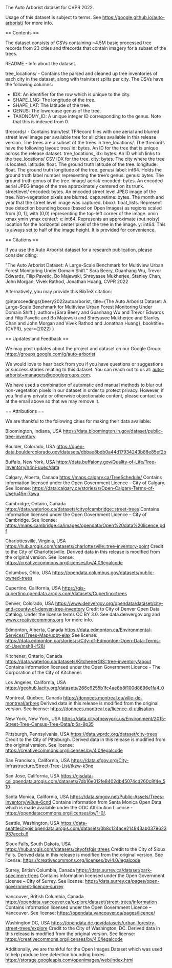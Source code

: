 The Auto Arborist dataset for CVPR 2022.

Usage of this dataset is subject to terms. See https://google.github.io/auto-arborist/ for more
info.

== Contents ==

The dataset consists of CSVs containing ~4.5M basic processed tree records from
23 cities and tfrecords that contain imagery for a subset of the trees.

README - Info about the dataset.

tree_locations/ - Contains the parsed and cleaned up tree inventories of each
  city in the dataset, along with train/test splits per city. The CSVs
  have the following columns:
  - IDX: An identifier for the row which is unique to the city.
  - SHAPE_LNG: The longitude of the tree.
  - SHAPE_LAT: The latitude of the tree.
  - GENUS: The lowercase genus of the tree.
  - TAXONOMY_ID: A unique integer ID corresponding to the genus. Note that this
      is indexed from 0.

tfrecords/ - Contains train/test TFRecord files with one aerial and blurred
  street level image per available tree for all cities available in this release
  version. The trees are a subset of the trees in tree_locations/.
  The tfrecords have the following layout:
  tree/
    id: bytes. An ID for the tree that is unique across the release dataset.
    tree_locations_idx: bytes. An ID which links to the tree_locations/ CSV IDX
                      for the tree.
    city: bytes. The city where the tree is located.
    latitude: float. The ground truth latitude of the tree.
    longitude: float. The ground truth longitude of the tree.
    genus/
      label: int64. Holds the ground truth label number representing the tree’s
             genus.
      genus: bytes. The ground truth genus of the tree.
  image/
    aerial/
      encoded: bytes. An encoded aerial JPEG image of the tree approximately
               centered on its trunk.
    streetlevel/
      encoded: bytes. An encoded street level JPEG image of the tree.
               Non-vegetation pixels are blurred.
      capturetime: bytes. The month and year that the street level image was captured.
      bbox/: float_lists. Represent tree detection bounding boxes (based on Open
              Images) as regions scaled from [0, 1], with  (0,0) representing
              the top-left corner of the image.
        xmin
        xmax
        ymin
        ymax
      center/:
        x: int64. Represents an approximate (but noisy) location for the horizontal
           center pixel of the tree in the image.
        y: int64. This is always set to half of the image height. It is provided
           for convenience.


== Citations ==

If you use the Auto Arborist dataset for a research publication, please consider citing:

"The Auto Arborist Dataset: A Large-Scale Benchmark for Multiview Urban Forest Monitoring Under Domain Shift." Sara Beery, Guanhang Wu, Trevor Edwards, Filip Pavetic, Bo Majewski, Shreyasee Mukherjee, Stanley Chan, John Morgan, Vivek Rathod, Jonathan Huang, CVPR 2022

Alternatively, you may provide this BibTeX citation:

@inproceedings{beery2022autoarborist,
  title={The Auto Arborist Dataset: A Large-Scale Benchmark for Multiview Urban Forest Monitoring Under Domain Shift.},
  author={Sara Beery and Guanhang Wu and Trevor Edwards and Filip Pavetic and Bo Majewski and Shreyasee Mukherjee and Stanley Chan and John Morgan and Vivek Rathod and Jonathan Huang},
  booktitle={CVPR},
  year={2022}
}

== Updates and Feedback ==

We may post updates about the project and dataset on our Google Group:
https://groups.google.com/g/auto-arborist

We would love to hear back from you if you have questions or suggestions or
success stories relating to this dataset. You can reach out to us at:
auto-arborist+managers@googlegroups.com.

We have used a combination of automatic and manual methods to blur out
non-vegetation pixels in our dataset in order to protect privacy.  However, if
you find any private or otherwise objectionable content, please contact us at the
email above so that we may remove it.

== Attributions ==

We are thankful to the following cities for making their data available:

Bloomington, Indiana, USA
https://data.bloomington.in.gov/dataset/public-tree-inventory

Boulder, Colorado, USA
https://open-data.bouldercolorado.gov/datasets/dbbae8bdb0a44d17934243b88e85ef2b

Buffalo, New York, USA
https://data.buffalony.gov/Quality-of-Life/Tree-Inventory/n4ni-uuec/data

Calgary, Alberta, Canada
https://maps.calgary.ca/TreeSchedule/
Contains information licensed under the Open Government Licence – City of Calgary.
See license: https://data.calgary.ca/stories/s/Open-Calgary-Terms-of-Use/u45n-7awa

Cambridge, Ontario, Canada
https://data.waterloo.ca/datasets/cityofcambridge::street-trees
Contains information licensed under the Open Government Licence – City of Cambridge.
See license: https://maps.cambridge.ca/images/opendata/Open%20data%20licence.pdf

Charlottesville, Virginia, USA
https://hub.arcgis.com/datasets/charlottesville::tree-inventory-point
Credit to the City of Charlottesville. Derived data in this release is modified
from the original version.
See license: https://creativecommons.org/licenses/by/4.0/legalcode

Columbus, Ohio, USA
https://opendata.columbus.gov/datasets/public-owned-trees

Cupertino, California, USA
https://gis-cupertino.opendata.arcgis.com/datasets/Cupertino::trees

Denver, Colorado, USA
https://www.denvergov.org/opendata/dataset/city-and-county-of-denver-tree-inventory
Credit to City of Denver Open Data Catalog. Under the license terms CC BY 3.0.
See data.denvergov.org and www.creativecommons.org for more info.

Edmonton, Alberta, Canada
https://data.edmonton.ca/Environmental-Services/Trees-Map/udbt-eiax
See license: https://data.edmonton.ca/stories/s/City-of-Edmonton-Open-Data-Terms-of-Use/msh8-if28/

Kitchener, Ontario, Canada
https://data.waterloo.ca/datasets/KitchenerGIS::tree-inventory/about
Contains information licensed under the Open Government Licence - The Corporation of the City of Kitchener.

Los Angeles, California, USA
https://geohub.lacity.org/datasets/266c6255b1fc4ae8b8f100d8696e1fa4_0

Montreal, Quebec, Canada
https://donnees.montreal.ca/ville-de-montreal/arbres
Derived data in this release is modified from the original version.
See license: https://donnees.montreal.ca/licence-d-utilisation

New York, New York, USA
https://data.cityofnewyork.us/Environment/2015-Street-Tree-Census-Tree-Data/pi5s-9p35

Pittsburgh, Pennsylvania, USA
https://data.wprdc.org/dataset/city-trees
Credit to the City of Pittsburgh. Derived data in this release is modified
from the original version.
See license: https://creativecommons.org/licenses/by/4.0/legalcode

San Francisco, California, USA
https://data.sfgov.org/City-Infrastructure/Street-Tree-List/tkzw-k3nq

San Jose, California, USA
https://gisdata-csj.opendata.arcgis.com/datasets/7db16e012fe8402db45074cd260c8f4e_510

Santa Monica, California, USA
https://data.smgov.net/Public-Assets/Trees-Inventory/w8ue-6cnd
Contains information from Santa Monica Open Data which is made available
under the ODC Attribution License - https://opendatacommons.org/licenses/by/1-0/.

Seattle, Washington, USA
https://data-seattlecitygis.opendata.arcgis.com/datasets/0b8c124ace214943ab0379623937eccb_6

Sioux Falls, South Dakota, USA
https://hub.arcgis.com/datasets/cityofsfgis::trees
Credit to the City of Sioux Falls. Derived data in this release is modified
from the original version.
See license: https://creativecommons.org/licenses/by/4.0/legalcode

Surrey, British Columbia, Canada
https://data.surrey.ca/dataset/park-specimen-trees
Contains information licensed under the Open Government License – City of Surrey.
See license: https://data.surrey.ca/pages/open-government-licence-surrey

Vancouver, British Columbia, Canada
https://opendata.vancouver.ca/explore/dataset/street-trees/information
Contains information licensed under the Open Government Licence – Vancouver.
See license: https://opendata.vancouver.ca/pages/licence/

Washington DC, USA
https://opendata.dc.gov/datasets/urban-forestry-street-trees/explore
Credit to the City of Washington, DC. Derived data in this release is modified
from the original version.
See license: https://creativecommons.org/licenses/by/4.0/legalcode

Additionally, we are thankful for the Open Images Dataset which was used to help
produce tree detection bounding boxes.
https://storage.googleapis.com/openimages/web/index.html

